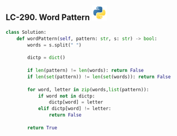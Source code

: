 ## LC-290. Word Pattern <a href="https://www.python.org" target="_blank" rel="noreferrer"> <img src="https://raw.githubusercontent.com/devicons/devicon/master/icons/python/python-original.svg" alt="python" width="40" height="40"/> </a>

```python
class Solution:
    def wordPattern(self, pattern: str, s: str) -> bool:
        words = s.split(" ")

        dictp = dict()

        if len(pattern) != len(words): return False
        if len(set(pattern)) != len(set(words)): return False

        for word, letter in zip(words,list(pattern)):
            if word not in dictp:
                dictp[word] = letter
            elif dictp[word] != letter:
                return False

        return True
```
